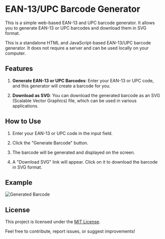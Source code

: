# EAN-13/UPC Barcode Generator

This is a simple web-based EAN-13 and UPC barcode generator. It allows you to generate EAN-13 or UPC barcodes and download them in SVG format.

This is a standalone HTML and JavaScript-based EAN-13/UPC barcode generator. It does not require a server and can be used locally on your computer.

## Features

1. **Generate EAN-13 or UPC Barcodes**: Enter your EAN-13 or UPC code, and this generator will create a barcode for you.

2. **Download as SVG**: You can download the generated barcode as an SVG (Scalable Vector Graphics) file, which can be used in various applications.

## How to Use

1. Enter your EAN-13 or UPC code in the input field.

2. Click the "Generate Barcode" button.

3. The barcode will be generated and displayed on the screen.

4. A "Download SVG" link will appear. Click on it to download the barcode in SVG format.

## Example

![Generated Barcode](barcode.svg)

## License

This project is licensed under the [MIT License](LICENSE).

Feel free to contribute, report issues, or suggest improvements!


